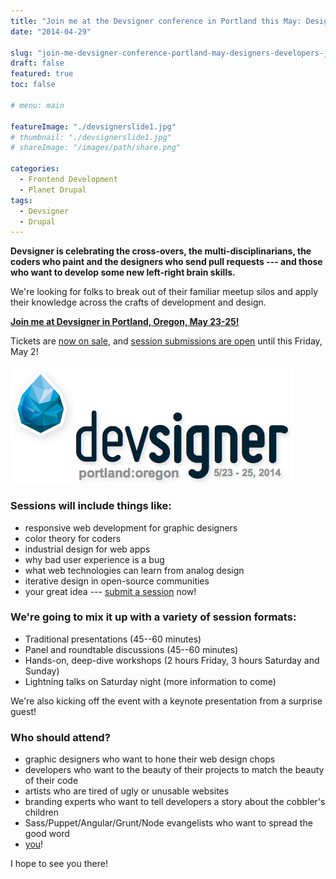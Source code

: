 ```yaml
---
title: "Join me at the Devsigner conference in Portland this May: Designers and developers join forces!"
date: "2014-04-29"

slug: "join-me-devsigner-conference-portland-may-designers-developers-join-forces"
draft: false
featured: true
toc: false

# menu: main

featureImage: "./devsignerslide1.jpg"
# thumbnail: "./devsignerslide1.jpg"
# shareImage: "/images/path/share.png"

categories:
  - Frontend Development
  - Planet Drupal
tags:
  - Devsigner
  - Drupal
---
```


**Devsigner is celebrating the cross-overs, the multi-disciplinarians, the coders who paint and the designers who send pull requests --- and those who want to develop some new left-right brain skills.**

We're looking for folks to break out of their familiar meetup silos and apply their knowledge across the crafts of development and design.

[**Join me at Devsigner in Portland, Oregon, May 23-25!**](https://web.archive.org/web/20140719090242/http://devsignercon.com/)

Tickets are [now on sale](https://web.archive.org/web/20140719090242/http://devsignercon.com/), and [session submissions are open](https://web.archive.org/web/20140719090242/http://devsignercon.com/) until this Friday, May 2!

![Devsigner: Portland, OR, May 23--25](./devsigner2014logo.png)

### Sessions will include things like:

*   responsive web development for graphic designers
*   color theory for coders
*   industrial design for web apps
*   why bad user experience is a bug
*   what web technologies can learn from analog design
*   iterative design in open-source communities
*   your great idea --- [submit a session](https://web.archive.org/web/20140719090242/http://devsignercon.com/ "Submit your session!") now!

### We're going to mix it up with a variety of session formats:

*   Traditional presentations (45--60 minutes)
*   Panel and roundtable discussions (45--60 minutes)
*   Hands-on, deep-dive workshops (2 hours Friday, 3 hours Saturday and Sunday)
*   Lightning talks on Saturday night (more information to come)

We're also kicking off the event with a keynote presentation from a surprise guest!

### Who should attend?

*   graphic designers who want to hone their web design chops
*   developers who want to the beauty of their projects to match the beauty of their code
*   artists who are tired of ugly or unusable websites
*   branding experts who want to tell developers a story about the cobbler's children
*   Sass/Puppet/Angular/Grunt/Node evangelists who want to spread the good word
*   [you](https://web.archive.org/web/20140719090242/http://devsignercon.com/ "Register Today!")!

I hope to see you there!
